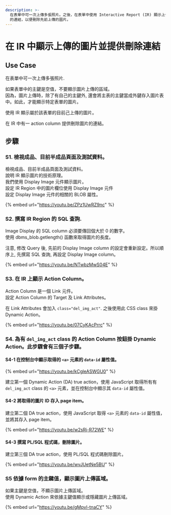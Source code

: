 ```yaml
---
description: >-
  在表單中可一次上傳多張照片。之後，在表單中使用 Interactive Report (IR) 顯示上傳的圖片，並在 IR  中提供 刪除
  的連結，以便刪除先前上傳的圖片。
---
```


# 在 IR 中顯示上傳的圖片並提供刪除連結

## Use Case

在表單中可一次上傳多張照片.

如果表單中的主鍵是空值，不要顯示圖片上傳的區域。\
因為，圖片上傳時，除了有自己的主鍵外, 還會將主表的主鍵當成外鍵存入圖片表中。如此，才能顯示特定表單的圖片。

使用 IR 顯示屬於該表單的目前己上傳的圖片。

在 IR 中有一 action column 提供刪除圖片的連結。

## 步驟

### S1. 檢視成品、目前半成品頁面及測試資料。

檢視成品、目前半成品頁面及測試資料。\
說明 IR 顯示圖片的技術原理。\
我們使用 Display Image 元件顯示圖片。\
設定 IR Region 中的圖片欄位使用 Display Image 元件\
設定 Display Image 元件的相關的 BLOB 屬性。

{% embed url="https://youtu.be/ZPz1UwRZ9nc" %}

### S2. 撰寫 IR Region 的 SQL 查詢.

Image Display 的 SQL column 必須要傳回個大於 0 的數字。\
使用 dbms\_blob.getlength() 函數來取得圖片的長度。

注意, 修改 Query 後, 先前的 Display Image column 的設定會重新設定。所以順序上, 先撰寫 SQL 查詢, 再設定 Display Image column。

{% embed url="https://youtu.be/NTwbzMwS04E" %}

### S3. 在 IR 上顯示 Action Column。

Action Column 是一個 Link 元件。\
設定 Action Column 的 Target 及 Link Attributes。

在 Link Attributes 會加入 `class="del_img_act"`. 之後使用此 CSS class 來掛 Dynamic Action。

{% embed url="https://youtu.be/07CyKAcPrrc" %}

### S4. 為有 `del_img_act` class 的 Action Column 按鈕掛 Dynamic Action。此步驟會有三個子步驟。

#### S4-1 在控制台中顯示取得的 `<a>` 元素的 `data-id` 屬性值。

{% embed url="https://youtu.be/kCgleASWGU0" %}

建立第一個 Dynamic Action (DA) true action，使用 JavaScript 取得所有有 `del_img_act` class 的 `<a>` 元素，並在控制台中顯示其 `data-id` 屬性值。

#### S4-2 將取得的圖片 ID 存入 page item。

建立第二個 DA true action，使用 JavaScript 取得 `<a>` 元素的 `data-id` 屬性值，並將其存入 page item。

{% embed url="https://youtu.be/w2sRj-R72WE" %}

#### S4-3 撰寫 PL/SQL 程式碼，刪除圖片。

建立第三個 DA true action，使用 PL/SQL 程式碼刪除圖片。

{% embed url="https://youtu.be/wvJUetNe5BU" %}

### S5 依據 form 的主鍵值，顯示圖片上傳區域。

如果主鍵是空值，不顯示圖片上傳區域。\
使用 Dynamic Action 來依據主鍵值顯示或隱藏圖片上傳區域。

{% embed url="https://youtu.be/gMpvl-tnaCY" %}
